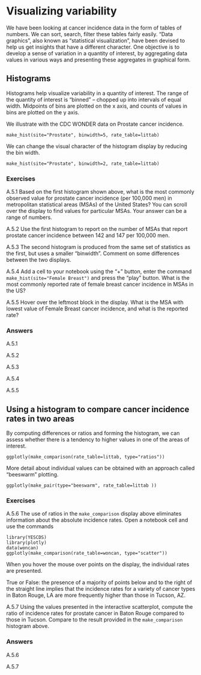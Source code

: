 # Visualizing variability

We have been looking at cancer incidence data in the form of tables of
numbers. We can sort, search, filter these tables fairly easily. “Data
graphics”, also known as “statistical visualization”, have been devised
to help us get insights that have a different character. One objective
is to develop a sense of variation in a quantity of interest, by
aggregating data values in various ways and presenting these aggregates
in graphical form.

## Histograms

Histograms help visualize variability in a quantity of interest. The
range of the quantity of interest is “binned” – chopped up into
intervals of equal width. Midpoints of bins are plotted on the x axis,
and counts of values in bins are plotted on the y axis.

We illustrate with the CDC WONDER data on Prostate cancer incidence.

    make_hist(site="Prostate", binwidth=5, rate_table=littab)

We can change the visual character of the histogram display by reducing
the bin width.

    make_hist(site="Prostate", binwidth=2, rate_table=littab)

### Exercises

A.5.1 Based on the first histogram shown above, what is the most
commonly observed value for prostate cancer incidence (per 100,000 men)
in metropolitan statistical areas (MSAs) of the United States? You can
scroll over the display to find values for particular MSAs. Your answer
can be a range of numbers.

A.5.2 Use the first histogram to report on the number of MSAs that
report prostate cancer incidence between 142 and 147 per 100,000 men.

A.5.3 The second histogram is produced from the same set of statistics
as the first, but uses a smaller “binwidth”. Comment on some differences
between the two displays.

A.5.4 Add a cell to your notebook using the “+” button, enter the
command `make_hist(site="Female Breast")` and press the “play” button.
What is the most commonly reported rate of female breast cancer
incidence in MSAs in the US?

A.5.5 Hover over the leftmost block in the display. What is the MSA with
lowest value of Female Breast cancer incidence, and what is the reported
rate?

### Answers

A.5.1

A.5.2

A.5.3

A.5.4

A.5.5

## Using a histogram to compare cancer incidence rates in two areas

By computing differences or ratios and forming the histogram, we can
assess whether there is a tendency to higher values in one of the areas
of interest.

    ggplotly(make_comparison(rate_table=littab, type="ratios"))

More detail about individual values can be obtained with an approach
called “beeswarm” plotting.

    ggplotly(make_pair(type="beeswarm", rate_table=littab ))

### Exercises

A.5.6 The use of ratios in the `make_comparison` display above
eliminates information about the absolute incidence rates. Open a
notebook cell and use the commands

    library(YESCDS)
    library(plotly)
    data(woncan)
    ggplotly(make_comparison(rate_table=woncan, type="scatter"))

When you hover the mouse over points on the display, the individual
rates are presented.

True or False: the presence of a majority of points below and to the
right of the straight line implies that the incidence rates for a
variety of cancer types in Baton Rouge, LA are more frequently higher
than those in Tucson, AZ.

A.5.7 Using the values presented in the interactive scatterplot, compute
the ratio of incidence rates for prostate cancer in Baton Rouge compared
to those in Tucson. Compare to the result provided in the
`make_comparison` histogram above.

### Answers

A.5.6

A.5.7
